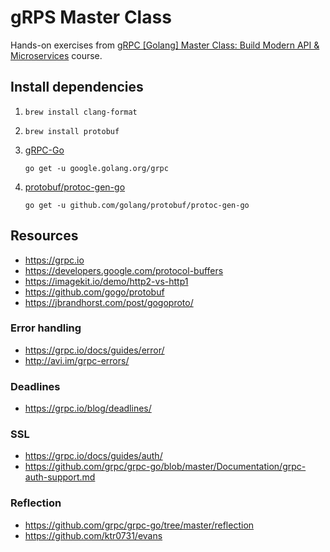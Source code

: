 # gRPS Master Class

Hands-on exercises from [gRPC [Golang] Master Class: Build Modern API & Microservices](https://www.udemy.com/share/101Zo0A0QaeF1aTHg=/) course.

## Install dependencies

1. `brew install clang-format`
2. `brew install protobuf`
3. [gRPC-Go](https://github.com/grpc/grpc-go)

    ```
    go get -u google.golang.org/grpc
    ```

4. [protobuf/protoc-gen-go](https://github.com/golang/protobuf)

    ```
    go get -u github.com/golang/protobuf/protoc-gen-go
    ```


## Resources

* https://grpc.io
* https://developers.google.com/protocol-buffers
* https://imagekit.io/demo/http2-vs-http1
* https://github.com/gogo/protobuf
* https://jbrandhorst.com/post/gogoproto/

### Error handling

* https://grpc.io/docs/guides/error/
* http://avi.im/grpc-errors/

### Deadlines

* https://grpc.io/blog/deadlines/


### SSL

* https://grpc.io/docs/guides/auth/
* https://github.com/grpc/grpc-go/blob/master/Documentation/grpc-auth-support.md


### Reflection

* https://github.com/grpc/grpc-go/tree/master/reflection
* https://github.com/ktr0731/evans

